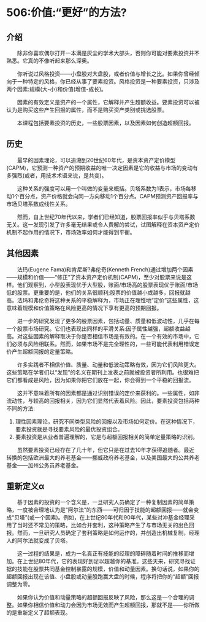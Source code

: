 # 506:价值:“更好”的方法?
## 介绍

　　除非你喜欢偶尔打开一本满是灰尘的学术大部头，否则你可能对要素投资并不熟悉。它真的不像听起来那么深奥。

　　你听说过风格投资——小盘股对大盘股，或者价值与增长之比。如果你曾经倾向于一种特定的风格，你已经从事了要素投资。风格投资是一种要素投资，只涉及两个因素:规模(大-小)和价值(增值-成长)。

　　因素的有效定义是资产的一个属性，它解释并产生超额收益。要素投资可以被认为是购买这些产生回报的属性，而不是购买资产类别或挑选股票。

　　本课程包括要素投资的历史，一些股票因素，以及因素如何创造超额回报。

## 历史

　　最早的因素理论，可以追溯到20世纪60年代，是资本资产定价模型(CAPM)，它预测一种资产的预期收益的唯一决定因素是它的收益与市场的变动有多强烈(或者，用技术术语来说，是共变)。

　　这种关系的强度可以用一个叫做的变量来概括。贝塔系数为1表示，市场每移动1个百分点，资产价格就会向同一方向移动1个百分点。CAPM预测资产回报率与市场贝塔系数成线性关系。

　　然而，自上世纪70年代以来，学者们已经知道，股票回报率似乎与贝塔系数无关。这一发现引发了许多毫无结果或令人费解的尝试，试图解释在资本资产定价机制不起作用的情况下，市场效率如何才能得到平衡。

## 其他因素

　　法玛(Eugene Fama)和肯尼斯?弗伦奇(Kenneth French)通过增加两个因素——规模和价值——“修正”了资本资产定价机制(CAPM)，至少对股票来说是这样。他们观察到，小型股表现优于大型股，账面/市场高的股票表现优于账面/市场低的股票。更重要的是，他们的关系很顺利;股票的价值越小或越多，回报就越高。法玛和弗伦奇将这种关系的平稳解释为，市场正在理性地“定价”这些属性，这意味着规模和价值策略在风险更高的情况下享有更高的预期回报。

　　进一步的研究发现了更多的股票因素，包括动量、质量和低波动性，几乎在每一个股票市场研究。它们也表现出同样的平滑关系:因子属性越强，超额收益越高。对这些因素的解释取决于你是否相信市场是有效的。在一个有效的市场中，它们必须与风险相联系。然而，如果市场不是完全理性的，一些可能代表利用错误定价产生超额回报的定量策略。

　　许多实践者不相信价值、质量、动量和低波动策略有效，因为它们风险更大。这些策略在学者们以“发现”的名义在期刊上发表之前就被投资者所利用。也很难把它们都看成是风险，因为如果你把它们放在一起，你会得到一个平稳的回报流。

　　这并不意味着所有的因素都是通过识别错误的定价来获利的。一些属性，如非流动性，与较高的回报相关，因为它们显然代表着风险。因此，要素投资包括两种不同的方法:

1. 理性因素理论，研究不同类型风险的回报以及市场如何定价。在这种情况下，要素投资就是寻找要素风险的最优投资组合。
2. 要素投资是从业者普遍理解的，它是与超额回报相关的简单定量策略的识别。

　　虽然要素投资已经存在了几十年，但它只是在过去10年才获得追随者。最近转换的包括欧洲最大的养老基金——挪威政府养老基金，以及美国最大的公共养老基金——加州公务员养老基金。

## 重新定义α

　　基于因素的投资的一个含义是，一旦研究人员确定了一种复制因素的简单策略，一度被合理地认为是“阿尔法”的东西——可归因于技能的超额回报——就会变成“贝塔”(或一个因素)。例如，在上世纪80年代和90年代，某些对冲基金经理采用了当时还不常见的策略，比如合并套利，这种策略产生了与市场无关的出色回报。然而，一旦研究人员确定了套利策略是如何运作的，并创造出机械复制，经理人的阿尔法就变成了贝塔。

　　这一过程的结果是，成为一名真正有技能的经理的障碍随着时间的推移而增加。在上世纪80年代，它的表现好到足以超越你的基准。这些天来，研究寻找证据的技能在股票共同基金控制暴露的规模，价值和动量因素。换句话说，如果你的超额回报出现在该值、小盘股或动量股跑赢大盘的时候，程序将把你的“超额”回报调整为零。

　　如果你认为价值和动量策略的超额回报反映了风险，那么这是一个合理的调整。如果你相信价值和动力会因为市场无效而产生超额回报，那就不是——你所做的是重新定义了超额表现。
